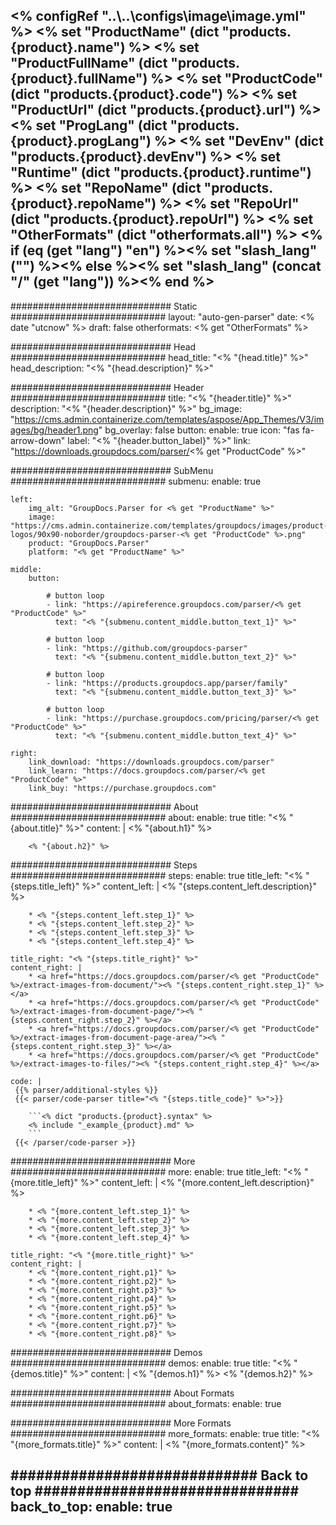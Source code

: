 <% configRef "..\\..\\configs\\image\\image.yml" %>
<% set "ProductName" (dict "products.{product}.name") %>
<% set "ProductFullName" (dict "products.{product}.fullName") %>
<% set "ProductCode" (dict "products.{product}.code") %>
<% set "ProductUrl" (dict "products.{product}.url") %>
<% set "ProgLang" (dict "products.{product}.progLang") %>
<% set "DevEnv" (dict "products.{product}.devEnv") %>
<% set "Runtime" (dict "products.{product}.runtime") %>
<% set "RepoName" (dict "products.{product}.repoName") %>
<% set "RepoUrl" (dict "products.{product}.repoUrl") %>
<% set "OtherFormats" (dict "otherformats.all") %>
<% if (eq (get "lang") "en") %><% set "slash_lang" ("") %><% else %><% set "slash_lang" (concat "/" (get "lang")) %><% end %>
---
############################# Static ############################
layout: "auto-gen-parser"
date: <% date "utcnow" %>
draft: false
otherformats: <% get "OtherFormats" %>

############################# Head ############################
head_title: "<% "{head.title}" %>"
head_description: "<% "{head.description}" %>"

############################# Header ############################
title: "<% "{header.title}" %>"
description: "<% "{header.description}" %>"
bg_image: "https://cms.admin.containerize.com/templates/aspose/App_Themes/V3/images/bg/header1.png"
bg_overlay: false
button:
    enable: true
    icon: "fas fa-arrow-down"
    label: "<% "{header.button_label}" %>"
    link: "https://downloads.groupdocs.com/parser/<% get "ProductCode" %>"

############################# SubMenu ############################
submenu:
    enable: true

    left:
        img_alt: "GroupDocs.Parser for <% get "ProductName" %>"
        image: "https://cms.admin.containerize.com/templates/groupdocs/images/product-logos/90x90-noborder/groupdocs-parser-<% get "ProductCode" %>.png"
        product: "GroupDocs.Parser"
        platform: "<% get "ProductName" %>"

    middle:
        button:

            # button loop
            - link: "https://apireference.groupdocs.com/parser/<% get "ProductCode" %>"
              text: "<% "{submenu.content_middle.button_text_1}" %>"

            # button loop
            - link: "https://github.com/groupdocs-parser"
              text: "<% "{submenu.content_middle.button_text_2}" %>"

            # button loop
            - link: "https://products.groupdocs.app/parser/family"
              text: "<% "{submenu.content_middle.button_text_3}" %>"

            # button loop
            - link: "https://purchase.groupdocs.com/pricing/parser/<% get "ProductCode" %>"
              text: "<% "{submenu.content_middle.button_text_4}" %>"

    right:
        link_download: "https://downloads.groupdocs.com/parser"
        link_learn: "https://docs.groupdocs.com/parser/<% get "ProductCode" %>"
        link_buy: "https://purchase.groupdocs.com"

############################# About ############################
about:
    enable: true
    title: "<% "{about.title}" %>"
    content: |
        <% "{about.h1}" %>
        
        <% "{about.h2}" %>

############################# Steps ############################
steps:
    enable: true
    title_left: "<% "{steps.title_left}" %>"
    content_left: |
        <% "{steps.content_left.description}" %>
        
        * <% "{steps.content_left.step_1}" %>
        * <% "{steps.content_left.step_2}" %>
        * <% "{steps.content_left.step_3}" %>
        * <% "{steps.content_left.step_4}" %>

    title_right: "<% "{steps.title_right}" %>"
    content_right: |
        * <a href="https://docs.groupdocs.com/parser/<% get "ProductCode" %>/extract-images-from-document/"><% "{steps.content_right.step_1}" %></a>
        * <a href="https://docs.groupdocs.com/parser/<% get "ProductCode" %>/extract-images-from-document-page/"><% "{steps.content_right.step_2}" %></a>
        * <a href="https://docs.groupdocs.com/parser/<% get "ProductCode" %>/extract-images-from-document-page-area/"><% "{steps.content_right.step_3}" %></a>
        * <a href="https://docs.groupdocs.com/parser/<% get "ProductCode" %>/extract-images-to-files/"><% "{steps.content_right.step_4}" %></a>

    code: |
     {{% parser/additional-styles %}}
     {{< parser/code-parser title="<% "{steps.title_code}" %>">}}

        ```<% dict "products.{product}.syntax" %>    
        <% include "_example_{product}.md" %>
        ```
     {{< /parser/code-parser >}}

############################# More ############################
more:
    enable: true
    title_left: "<% "{more.title_left}" %>"
    content_left: |
        <% "{more.content_left.description}" %>
        
        * <% "{more.content_left.step_1}" %>
        * <% "{more.content_left.step_2}" %>
        * <% "{more.content_left.step_3}" %>
        * <% "{more.content_left.step_4}" %>

    title_right: "<% "{more.title_right}" %>"
    content_right: |
        * <% "{more.content_right.p1}" %>    
        * <% "{more.content_right.p2}" %>    
        * <% "{more.content_right.p3}" %>    
        * <% "{more.content_right.p4}" %>    
        * <% "{more.content_right.p5}" %>    
        * <% "{more.content_right.p6}" %>    
        * <% "{more.content_right.p7}" %>    
        * <% "{more.content_right.p8}" %>   

############################# Demos ############################
demos:
    enable: true
    title: "<% "{demos.title}" %>"
    content: |
       <% "{demos.h1}" %>
       <% "{demos.h2}" %>
        
############################# About Formats ############################
about_formats:
    enable: true

############################# More Formats ############################
more_formats:
    enable: true
    title: "<% "{more_formats.title}" %>"
    content: |
        <% "{more_formats.content}" %>

############################# Back to top ###############################
back_to_top:
    enable: true
---